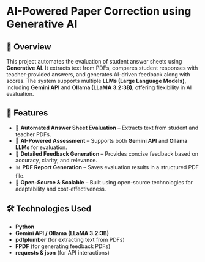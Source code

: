# AI-Powered Paper Correction using Generative AI  

## 📌 Overview  
This project automates the evaluation of student answer sheets using **Generative AI**. It extracts text from PDFs, compares student responses with teacher-provided answers, and generates AI-driven feedback along with scores. The system supports multiple **LLMs (Large Language Models)**, including **Gemini API** and **Ollama (LLaMA 3.2:3B)**, offering flexibility in AI evaluation.  

## 🚀 Features  
- 📄 **Automated Answer Sheet Evaluation** – Extracts text from student and teacher PDFs.  
- 📝 **AI-Powered Assessment** – Supports both **Gemini API** and **Ollama LLMs** for evaluation.  
- 🎯 **Detailed Feedback Generation** – Provides concise feedback based on accuracy, clarity, and relevance.  
- 📊 **PDF Report Generation** – Saves evaluation results in a structured PDF file.  
- 🔄 **Open-Source & Scalable** – Built using open-source technologies for adaptability and cost-effectiveness.  

## 🛠️ Technologies Used  
- **Python**  
- **Gemini API / Ollama (LLaMA 3.2:3B)**  
- **pdfplumber** (for extracting text from PDFs)  
- **FPDF** (for generating feedback PDFs)  
- **requests & json** (for API interactions)
